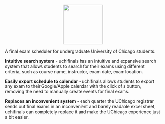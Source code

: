 <p align="center">
  <a href="uchifinals.vercel.app">
    <picture>
      <source media="(prefers-color-scheme: dark)" srcset="https://github.com/user-attachments/assets/b9917fe9-22ed-4dba-b26c-41c39003dbf7">
      <img src="https://github.com/user-attachments/assets/b9917fe9-22ed-4dba-b26c-41c39003dbf7" height="128">
    </picture>
  </a>
</p>

A final exam scheduler for undergraduate University of Chicago students.

**Intuitive search system** - uchifinals has an intuitive and expansive search system that allows students to search for their exams using different criteria, such as course name, instructor, exam date, exam location.

**Easily export schedule to calendar** - uchifinals allows students to export any exam to their Google/Apple calendar with the click of a button, removing the need to manually create events for final exams.

**Replaces an inconvenient system** - each quarter the UChicago registrar sends out final exams in an inconvenient and barely readable excel sheet, uchifinals can completely replace it and make the UChicago experience just a bit easier.

